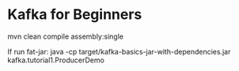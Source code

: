# Kafka for Beginners
mvn clean compile assembly:single

If run fat-jar:
java -cp target/kafka-basics-jar-with-dependencies.jar kafka.tutorial1.ProducerDemo
